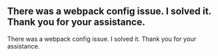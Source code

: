 ## There was a webpack config issue. I solved it. Thank you for your assistance.

There was a webpack config issue. I solved it. Thank you for your assistance.